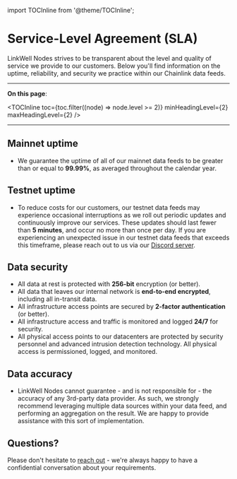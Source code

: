 import TOCInline from '@theme/TOCInline';

# Service-Level Agreement (SLA)

LinkWell Nodes strives to be transparent about the level and quality of service we provide to our customers. Below you'll find information on the uptime, reliability, and security we practice within our Chainlink data feeds. 

---

**On this page**:

<TOCInline
  toc={toc.filter((node) => node.level >= 2)}
  minHeadingLevel={2}
  maxHeadingLevel={2}
/>

---

## Mainnet uptime

* We guarantee the uptime of all of our mainnet data feeds to be greater than or equal to **99.99%**, as averaged throughout the calendar year.

## Testnet uptime

* To reduce costs for our customers, our testnet data feeds may experience occasional interruptions as we roll out periodic updates and continuously improve our services. These updates should last fewer than **5 minutes**, and occur no more than once per day. If you are experiencing an unexpected issue in our testnet data feeds that exceeds this timeframe, please reach out to us via our [Discord server](https://discord.gg/Xs6SjqVPUA).

## Data security

* All data at rest is protected with **256-bit** encryption (or better).
* All data that leaves our internal network is **end-to-end encrypted**, including all in-transit data.
* All infrastructure access points are secured by **2-factor authentication** (or better).
* All infrastructure access and traffic is monitored and logged **24/7** for security.
* All physical access points to our datacenters are protected by security personnel and advanced intrusion detection technology. All physical access is permissioned, logged, and monitored. 

## Data accuracy

* LinkWell Nodes cannot guarantee - and is not responsible for - the accuracy of any 3rd-party data provider. As such, we strongly recommend leveraging multiple data sources within your data feed, and performing an aggregation on the result. We are happy to provide assistance with this sort of implementation.

## Questions?

Please don't hesitate to [reach out](https://linkwellnodes.io/#contact-us "Contact LinkWell Nodes") - we're always happy to have a confidential conversation about your requirements.